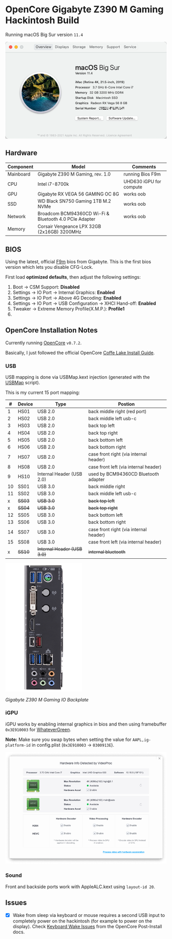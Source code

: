 # OpenCore Gigabyte Z390 M Gaming Hackintosh Build

Running macOS Big Sur version `11.4`

![about this Mac](img/about_this_mac.png)


## Hardware

Component | Model | Comments
--------- | ----- | --------
Mainboard | Gigabyte Z390 M Gaming, rev. 1.0                        | running Bios F9m 
CPU       | Intel i7-8700k                                          | UHD630 iGPU for compute 
GPU       | Gigabyte RX VEGA 56 GAMING OC 8G                        | works oob
SSD       | WD Black SN750 Gaming 1TB M.2 NVMe                      | works oob
Network   | Broadcom BCM94360CD Wi-Fi & Bluetooth 4.0 PCIe Adapter  | works oob
Memory    | Corsair Vengeance LPX 32GB (2x16GB) 3200MHz             | 


## BIOS

Using the latest, official [F9m](https://www.gigabyte.com/Motherboard/Z390-M-GAMING-rev-10/support#support-dl-bios) bios from Gigabyte.
This is the first bios version which lets you disable CFG-Lock.

First load **optimized defaults**, then adjust the following settings:

1. Boot -> CSM Support: **Disabled**
2. Settings -> IO Port -> Internal Graphics: **Enabled**
3. Settings -> IO Port -> Above 4G Decoding: **Enabled**
4. Settings -> IO Port -> USB Configuration -> XHCI Hand-off: **Enabled**
5. Tweaker -> Extreme Memory Profile(X.M.P.): **Profile1**
6. 

## OpenCore Installation Notes

Currently running [OpenCore](https://github.com/acidanthera/OpenCorePkg/releases) `v0.7.2`.

Basically, I just followed the official OpenCore [Coffe Lake Install Guide](https://dortania.github.io/OpenCore-Install-Guide/config.plist/coffee-lake.html).


### USB

USB mapping is done via USBMap.kext injection (generated with the
[USBMap](https://github.com/corpnewt/USBMap) script).

This is my current 15 port mapping:

\# | Device | Type | Postion
-- | ------ | ---- | -------
1 | HS01 | USB 2.0 | back middle right (red port)
2 | HS02 | USB 2.0 | back middle left usb-c
3 | HS03 | USB 2.0 | back top left
4 | HS04 | USB 2.0 | back top right
5 | HS05 | USB 2.0 | back bottom left
6 | HS06 | USB 2.0 | back bottom right
7 | HS07 | USB 2.0 | case front right (via internal header)
8 | HS08 | USB 2.0 | case front left (via internal header)
9 | HS10 | Internal Header (USB 2.0) | used by BCM94360CD Bluetooth adapter 
10 | SS01 | USB 3.0 | back middle right
11 | SS02 | USB 3.0 | back middle left usb-c
x | ~~SS03~~ | ~~USB 3.0~~ | ~~back top left~~
x | ~~SS04~~ | ~~USB 3.0~~ | ~~back top right~~
12 | SS05 | USB 3.0 | back bottom left
13 | SS06 | USB 3.0 | back bottom right
14 | SS07 | USB 3.0 | case front right (via internal header)
15 | SS08 | USB 3.0 | case front left (via internal header)
x | ~~SS10~~ | ~~Internal Header (USB 3.0)~~ | ~~internal bluetooth~~

![IO backplate](img/mainboard_io_backplate.png)

_Gigabyte Z390 M Gaming IO Backplate_


### iGPU

iGPU works by enabling internal graphics in bios and then using framebuffer `0x3E910003` for [WhateverGreen](https://github.com/acidanthera/WhateverGreen).

**Note:** Make sure you swap bytes when setting the value for `AAPL,ig-platform-id` in config.plist (`0x3E910003` -> `0300913E`).

![iGPU acceleration](img/videoproc_hardware_info.png)


### Sound

Front and backside ports work with AppleALC.kext using `layout-id 20`.


## Issues

- [x] Wake from sleep via keyboard or mouse requires a second USB input to completely power on the hackintosh (for example to power on the display).
Check [Keyboard Wake Issues](https://dortania.github.io/OpenCore-Post-Install/usb/misc/keyboard.html) from the OpenCore Post-Install docs.